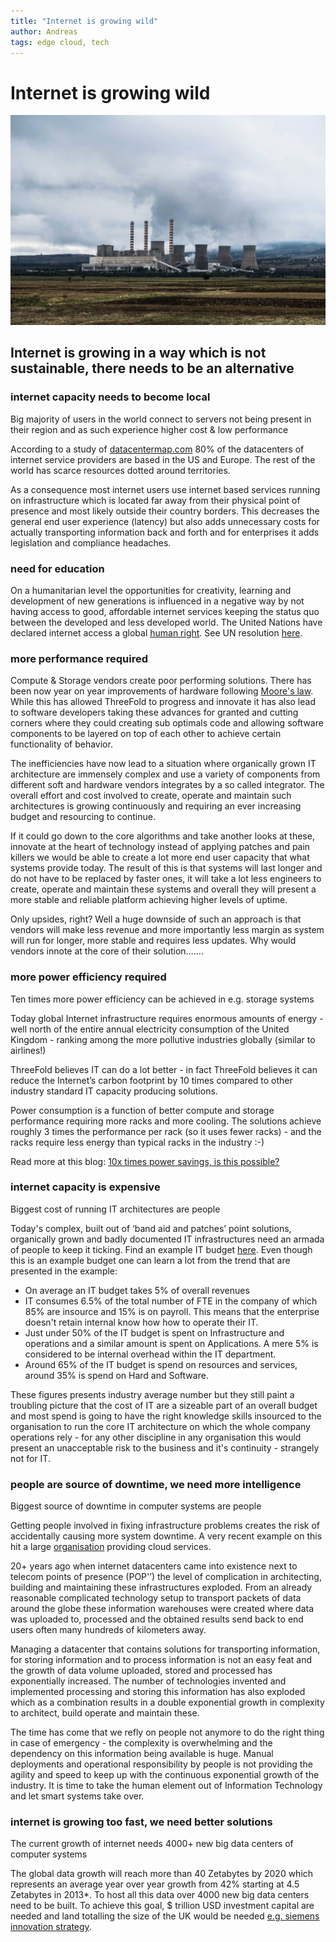 ```yaml
---
title: "Internet is growing wild"
author: Andreas
tags: edge cloud, tech
---
```


# Internet is growing wild

![Logo](../assets/images/internet-is-growing.jpg)
## Internet is growing in a way which is not sustainable, there needs to be an alternative

### internet capacity needs to become local

Big majority of users in the world connect to servers not being present in their region and as such experience higher cost & low performance

According to a study of [datacentermap.com][0] 80% of the datacenters of internet service providers are based in the US and Europe. The rest of the world has scarce resources dotted around territories.

As a consequence most internet users use internet based services running on infrastructure which is located far away from their physical point of presence and most likely outside their country borders. This decreases the general end user experience (latency) but also adds unnecessary costs for actually transporting information back and forth and for enterprises it adds legislation and compliance headaches.

### need for education

On a humanitarian level the opportunities for creativity, learning and development of new generations is influenced in a negative way by not having access to good, affordable internet services keeping the status quo between the developed and less developed world. The United Nations have declared internet access a global [human right][1]. See UN resolution [here][2].

### more performance required

Compute & Storage vendors create poor performing solutions. There has been now year on year improvements of hardware following [Moore's law][3]. While this has allowed ThreeFold to progress and innovate it has also lead to software developers taking these advances for granted and cutting corners where they could creating sub optimals code and allowing software components to be layered on top of each other to achieve certain functionality of behavior.

The inefficiencies have now lead to a situation where organically grown IT architecture are immensely complex and use a variety of components from different soft and hardware vendors integrates by a so called integrator. The overall effort and cost involved to create, operate and maintain such architectures is growing continuously and requiring an ever increasing budget and resourcing to continue.

If it could go down to the core algorithms and take another looks at these, innovate at the heart of technology instead of applying patches and pain killers we would be able to create a lot more end user capacity that what systems provide today. The result of this is that systems will last longer and do not have to be replaced by faster ones, it will take a lot less engineers to create, operate and maintain these systems and overall they will present a more stable and reliable platform achieving higher levels of uptime.

Only upsides, right? Well a huge downside of such an approach is that vendors will make less revenue and more importantly less margin as system will run for longer, more stable and requires less updates. Why would vendors innote at the core of their solution…….

### more power efficiency required

Ten times more power efficiency can be achieved in e.g. storage systems

Today global Internet infrastructure requires enormous amounts of energy - well north of the entire annual electricity consumption of the United Kingdom - ranking among the more pollutive industries globally (similar to airlines!)

ThreeFold believes IT can do a lot better - in fact ThreeFold believes it can reduce the Internet’s carbon footprint by 10 times compared to other industry standard IT capacity producing solutions.

Power consumption is a function of better compute and storage performance requiring more racks and more cooling. The solutions achieve roughly 3 times the performance per rack (so it uses fewer racks) - and the racks require less energy than typical racks in the industry :-)

Read more at this blog: [10x times power savings, is this possible?][4]

### internet capacity is expensive

Biggest cost of running IT architectures are people

Today's complex, built out of ‘band aid and patches’ point solutions, organically grown and badly documented IT infrastructures need an armada of people to keep it ticking. Find an example IT budget [here][5]. Even though this is an example budget one can learn a lot from the trend that are presented in the example:

* On average an IT budget takes 5% of overall revenues
* IT consumes 6.5% of the total number of FTE in the company of which 85% are insource and 15% is on payroll. This means that the enterprise doesn't retain internal know how how to operate their IT.
* Just under 50% of the IT budget is spent on Infrastructure and operations and a similar amount is spent on Applications. A mere 5% is considered to be internal overhead within the IT department.
* Around 65% of the IT budget is spend on resources and services, around 35% is spend on Hard and Software.


These figures presents industry average number but they still paint a troubling picture that the cost of IT are a sizeable part of an overall budget and most spend is going to have the right knowledge skills insourced to the organisation to run the core IT architecture on which the whole company operations rely - for any other discipline in any organisation this would present an unacceptable risk to the business and it's continuity - strangely not for IT.

### people are source of downtime, we need more intelligence

Biggest source of downtime in computer systems are people

Getting people involved in fixing infrastructure problems creates the risk of accidentally causing more system downtime. A very recent example on this hit a large [organisation][6] providing cloud services.

20+ years ago when internet datacenters came into existence next to telecom points of presence (POP'’) the level of complication in architecting, building and maintaining these infrastructures exploded. From an already reasonable complicated technology setup to transport packets of data around the globe these information warehouses were created where data was uploaded to, processed and the obtained results send back to end users often many hundreds of kilometers away.

Managing a datacenter that contains solutions for transporting information, for storing information and to process information is not an easy feat and the growth of data volume uploaded, stored and processed has exponentially increased. The number of technologies invented and implemented processing and storing this information has also exploded which as a combination results in a double exponential growth in complexity to architect, build operate and maintain these.

The time has come that we refly on people not anymore to do the right thing in case of emergency - the complexity is overwhelming and the dependency on this information being available is huge. Manual deployments and operational responsibility by people is not providing the agility and speed to keep up with the continuous exponential growth of the industry. It is time to take the human element out of Information Technology and let smart systems take over.

### internet is growing too fast, we need better solutions

The current growth of internet needs 4000+ new big data centers of computer systems

The global data growth will reach more than 40 Zetabytes by 2020 which represents an average year over year growth from 42% starting at 4.5 Zetabytes in 2013*. To host all this data over 4000 new big data centers need to be built. To achieve this goal, $ trillion USD investment capital are needed and land totalling the size of the UK would be needed [e.g. siemens innovation strategy][7].

[0]: http://www.datacentermap.com/
[1]: http://www.businessinsider.com/un-says-internet-access-is-a-human-right-2016-7?international=true&r=US&IR=T
[2]: https://www.article19.org/data/files/Internet_Statement_Adopted.pdf
[3]: https://en.wikipedia.org/wiki/Moore%27s_law
[4]: /information/10-times-power-savings/
[5]: http://www.gartner.com/downloads/public/explore/metricsAndTools/ITBudget_Sample_2012.pdf
[6]: https://aws.amazon.com/message/41926/
[7]: https://www.siemens.com/innovation/en/home/innovation-strategy/driving-forward-digitalization.html
